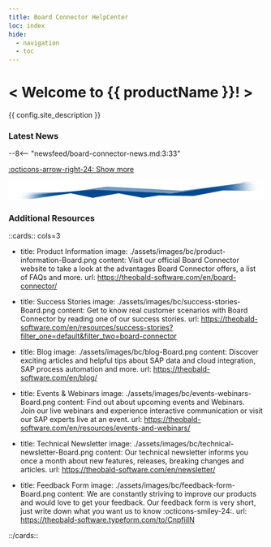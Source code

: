 ```yaml
---
title: Board Connector HelpCenter
loc: index
hide:
  - navigation
  - toc
---
```


<div class="full-width-background"></div>
<div class="banner-text">
	<h1> &lt; Welcome to {{ productName }}! &gt; </h1>
	<p>{{ config.site_description }}</p>
</div>


### Latest News

<div class="grid cards" markdown>

--8<-- "newsfeed/board-connector-news.md:3:33"

</div>

[:octicons-arrow-right-24: Show more](news.md)

![threshold](assets/images/bc/DataStream_Board.png)


### Additional Resources

::cards:: cols=3
  
- title: Product Information
  image: ./assets/images/bc/product-information-Board.png
  content: Visit our official Board Connector website to take a look at the advantages Board Connector offers, a list of FAQs and more.
  url: https://theobald-software.com/en/board-connector/
  
- title: Success Stories
  image: ./assets/images/bc/success-stories-Board.png
  content: Get to know real customer scenarios with Board Connector by reading one of our success stories.
  url: https://theobald-software.com/en/resources/success-stories?filter_one=default&filter_two=board-connector

- title: Blog
  image: ./assets/images/bc/blog-Board.png
  content: Discover exciting articles and helpful tips about SAP data and cloud integration, SAP process automation and more.
  url: https://theobald-software.com/en/blog/
  
- title: Events & Webinars
  image: ./assets/images/bc/events-webinars-Board.png 
  content: Find out about upcoming events and Webinars. <br>Join our live webinars and experience interactive communication or visit our SAP experts live at an event. 
  url: https://theobald-software.com/en/resources/events-and-webinars/
  
- title: Technical Newsletter
  image: ./assets/images/bc/technical-newsletter-Board.png
  content: Our technical newsletter informs you once a month about new features, releases, breaking changes and articles.
  url: https://theobald-software.com/en/newsletter/

- title: Feedback Form
  image: ./assets/images/bc/feedback-form-Board.png
  content: We are constantly striving to improve our products and would love to get your feedback. Our feedback form is very short, just write down what you want us to know :octicons-smiley-24:.
  url: https://theobald-software.typeform.com/to/CnpfiiIN

::/cards::

